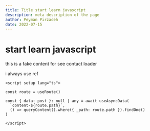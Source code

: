 ```yaml
---
title: Title start learn javascript
description: meta description of the page
author: Peyman Pirzadeh
date: 2022-07-15
---
```


# start learn javascript

this is a fake content for see contact loader

i always use ref



```vue
<script setup lang="ts">

const route = useRoute()

const { data: post }: null | any = await useAsyncData(
  `content-${route.path}`,
  () => queryContent().where({ _path: route.path }).findOne()
)

</script>
```
